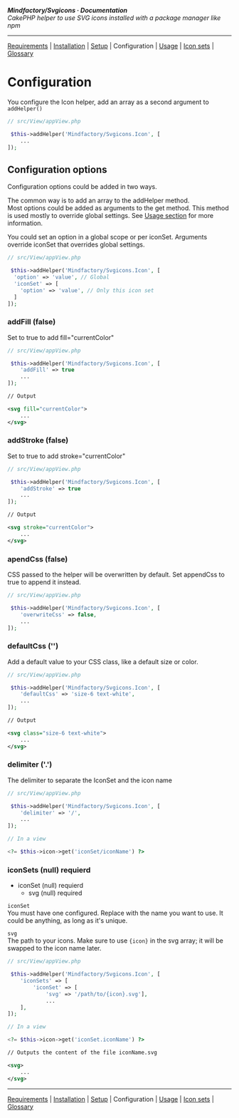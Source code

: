 **_Mindfactory/Svgicons · Documentation_**  
_CakePHP helper to use SVG icons installed with a package manager like npm_

---

[Requirements](req.md) | [Installation](install.md) | [Setup](setup.md) | Configuration | [Usage](use.md) | [Icon sets](icon-sets.md) | [Glossary](glos.md)

# Configuration

You configure the Icon helper, add an array as a second argument to `addHelper()`

```php
// src/View/appView.php

 $this->addHelper('Mindfactory/Svgicons.Icon', [
    ...
]);
```

## Configuration options

Configuration options could be added in two ways.

The common way is to add an array to the addHelper method.  
Most options could be added as arguments to the get method. This method is used mostly to override global settings. See [Usage section](use.md) for more information.

You could set an option in a global scope or per iconSet.
Arguments override iconSet that overrides global settings.

```php
// src/View/appView.php

 $this->addHelper('Mindfactory/Svgicons.Icon', [
  'option' => 'value', // Global
  'iconSet' => [
    'option' => 'value', // Only this icon set
  ]
]);
```

### addFill (false)

Set to true to add fill="currentColor"

```php
// src/View/appView.php

 $this->addHelper('Mindfactory/Svgicons.Icon', [
    'addFill' => true
    ...
]);
```

```svg
// Output

<svg fill="currentColor">
    ...
</svg>
```

### addStroke (false)

Set to true to add stroke="currentColor"

```php
// src/View/appView.php

 $this->addHelper('Mindfactory/Svgicons.Icon', [
    'addStroke' => true
    ...
]);
```

```svg
// Output

<svg stroke="currentColor">
    ...
</svg>
```

### apendCss (false)

CSS passed to the helper will be overwritten by default. Set appendCss to true to append it instead.

```php
// src/View/appView.php

 $this->addHelper('Mindfactory/Svgicons.Icon', [
    'overwriteCss' => false,
    ...
]);
```

### defaultCss ('')

Add a default value to your CSS class, like a default size or color.

```php
// src/View/appView.php

 $this->addHelper('Mindfactory/Svgicons.Icon', [
    'defaultCss' => 'size-6 text-white',
    ...
]);
```

```svg
// Output

<svg class="size-6 text-white">
    ...
</svg>
```

### delimiter ('.')

The delimiter to separate the IconSet and the icon name

```php
// src/View/appView.php

 $this->addHelper('Mindfactory/Svgicons.Icon', [
    'delimiter' => '/',
    ...
]);
```

```php
// In a view

<?= $this->icon->get('iconSet/iconName') ?>
```

### iconSets (null) requierd

- iconSet (null) requierd
  - svg (null) required

`iconSet`  
You must have one configured. Replace with the name you want to use. It could be anything, as long as it's unique.

`svg`  
The path to your icons. Make sure to use `{icon}` in the svg array; it will be swapped to the icon name later.

```php
// src/View/appView.php

 $this->addHelper('Mindfactory/Svgicons.Icon', [
    'iconSets' => [
        'iconSet' => [
            'svg' => '/path/to/{icon}.svg'],
            ...
    ],
]);
```

```php
// In a view

<?= $this->icon->get('iconSet.iconName') ?>
```

```svg
// Outputs the content of the file iconName.svg

<svg>
    ...
</svg>
```

---

[Requirements](req.md) | [Installation](install.md) | [Setup](setup.md) | Configuration | [Usage](use.md) | [Icon sets](icon-sets.md) | [Glossary](glos.md)
